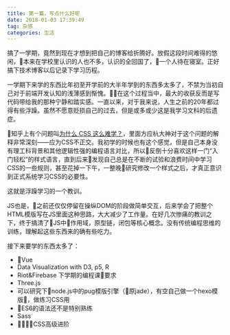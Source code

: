 ```yaml
---
title: 第一篇，写点什么好呢
date: 2018-01-03 17:39:49
tag: 杂感
categories: 生活
---
```

搞了一学期，竟然到现在才想到把自己的博客给折腾好。放假这段时间难得的悠闲，本来在学校里认识的人也不多，认识的全回国了，一个人待在寝室。正好搞下技术博客以后记录下学习历程。

一学期下来学的东西比年初至开学前的大半年学到的东西多太多了，不禁为当初自己对于前端开发认知的浅薄感到惭愧。在这个过程当中，最大的收获反而是写代码带给我的那种宁静和踏实感。一直以来，对于我来说，人生之前的20年都过得有些浮躁。虽然不愿意贬损自己的过去，但是或多或少这是我学习文科的后遗症。

知乎上有个问题叫[为什么 CSS 这么难学？](https://www.zhihu.com/question/66167982/answer/239709754)，里面方应杭大神对于这个问题的解释非常深刻——应为CSS不正交。我初学的时候也有这个感觉，但是自己本身没有理工科背景和其他逻辑性强的编程语言对比，所以反倒十分喜欢这样一门“入门轻松”的样式语言，直到后来发现自己总是在不断的试验和浪费时间中学习CSS的一些规则，甚至花掉一下午，一整晚研究修改一个样式之后，才真正意识到正式系统学习CSS的必要性。

这就是浮躁学习的一个教训。

JS也是，之前还仅仅停留在操纵DOM的阶段做简单交互，后来学会了把整个HTML模版写在JS里面这种思路，大大减少了工作量。在好几次惨痛的教训之下，终于搞清了JS中作用域，原型链，闭包等核心概念。没有传统编程思维的训练，理解起这些东西来的确有些吃力。

接下来要学的东西太多了：
* Vue
* Data Visualization with D3, p5, R
* Riot&Firebase 下学期的编程课要求
* Three.js
* 可以研究下node.js中的pug模版引擎（原jade），有空自己做一个hexo模版，做练习CSS用
* ES6的语法还不是特别熟练
* Sass
* CSS高级进阶